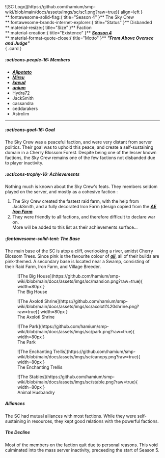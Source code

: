  <div class="grid" markdown>
![SC Logo](https://github.com/hamium/smp-wiki/blob/main/docs/assets/imgs/sc/sc1.png?raw=true){ align=left }
**:fontawesome-solid-flag:{ title="Season 4" }** The Sky Crew<br>
**:fontawesome-brands-internet-explorer:{ title="Status" }** Disbanded<br>
**:material-resize:{ title="Size" }** Faction<br>
**:material-creation:{ title="Existence" }** <b><i><a href="../../seasons/s4">Season 4</a></i></b>  <br>
**:material-format-quote-close:{ title="Motto" }** <b><i>"From Above Oversee and Judge"</i></b><br>
{ .card }
</div>

##### :octicons-people-16: Members
- <b><i><a href="../../staff/aji">Ajipotato</a></i></b>  <br>
- <b><i><a href="../../staff/mireu">Mireu</a></i></b>   <br>
- <b><i><a href="../../staff/kaeud">kaeud</a></i></b><br>
- <b><i><a href="../../staff/unium">unium</a></i></b><br>
- Hydra72 <br>
- JackSmith<br>
- cassandra <br>
- ceddarakers <br>
- Astrolim <br>
___

##### :octicons-goal-16: Goal
The Sky Crew was a peaceful faction, and were very distant from server politics. Their goal was to uphold this peace, and create a self-sustaining domain in a Cherry Blossom Forest. Despite being one of the lesser known factions, the Sky Crew remains one of the few factions not disbanded due to player inactivity. <br>

##### :octicons-trophy-16: Achievements
Nothing much is known about the Sky Crew's feats. They members seldom played on the server, and mostly as a cohesive faction :<br>
1. The Sky Crew created the fastest raid farm, with the help from JackSmith, and a fully decorated Iron Farm (design copied from the [***AE Iron Farm***](ae.md)<br>
2. They were friendly to all factions, and therefore difficult to declare war on.<br>
More will be added to this list as their achievements surface...

##### :fontawesome-solid-tent: The Base
The main base of the SC is atop a cliff, overlooking a river, amidst Cherry Blossom Trees. Since pink is the favourite colour of [***aji***](../staff/aji.md), all of their builds are pink-themed. A secondary base is located near a Swamp, consisting of their Raid Farm, Iron Farm, and Village Breeder.<br>

<div class="grid cards" markdown>
<figure markdown="span">
  ![The Big House](https://github.com/hamium/smp-wiki/blob/main/docs/assets/imgs/sc/mansion.png?raw=true){ width=80px }
  <figcaption>The Big House</figcaption>
</figure>

<figure markdown="span">
  ![The Axolotl Shrine](https://github.com/hamium/smp-wiki/blob/main/docs/assets/imgs/sc/axolotl%20shrine.png?raw=true){ width=80px }
  <figcaption>The Axolotl Shrine</figcaption>
</figure>

<figure markdown="span">
  ![The Park](https://github.com/hamium/smp-wiki/blob/main/docs/assets/imgs/sc/park.png?raw=true){ width=80px }
  <figcaption>The Park</figcaption>
</figure>

<figure markdown="span">
  ![The Enchanting Trellis](https://github.com/hamium/smp-wiki/blob/main/docs/assets/imgs/sc/canopy.png?raw=true){ width=80px }
  <figcaption>The Enchanting Trellis</figcaption>
</figure>

<figure markdown="span">
  ![The Stables](https://github.com/hamium/smp-wiki/blob/main/docs/assets/imgs/sc/stable.png?raw=true){ width=80px }
  <figcaption>Animal Husbandry</figcaption>
</figure>
</div>

##### Alliances
The SC had mutual alliances with most factions. While they were self-sustaining in resources, they kept good relations with the powerful factions.<br>

##### The Decline
Most of the members on the faction quit due to personal reasons. This void culminated into the mass server inactivity, preceeding the start of Season 5.



